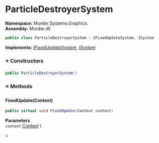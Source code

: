 # ParticleDestroyerSystem

**Namespace:** Murder.Systems.Graphics \
**Assembly:** Murder.dll

```csharp
public class ParticleDestroyerSystem : IFixedUpdateSystem, ISystem
```

**Implements:** _[IFixedUpdateSystem](/Bang/Systems/IFixedUpdateSystem.html), [ISystem](/Bang/Systems/ISystem.html)_

### ⭐ Constructors
```csharp
public ParticleDestroyerSystem()
```

### ⭐ Methods
#### FixedUpdate(Context)
```csharp
public virtual void FixedUpdate(Context context)
```

**Parameters** \
`context` [Context](/Bang/Contexts/Context.html) \



⚡